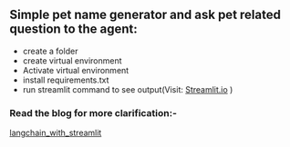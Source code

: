 ## Simple pet name generator and ask pet related question to the agent: 
- create a folder
- create virtual environment
- Activate virtual environment
- install requirements.txt
- run streamlit command to see output(Visit: [Streamlit.io](https://streamlit.io) )

### Read the blog for more clarification:- 
[langchain_with_streamlit](https://medium.com/@atanupramanik506/langchain-with-streamlit-b51603e86660)
